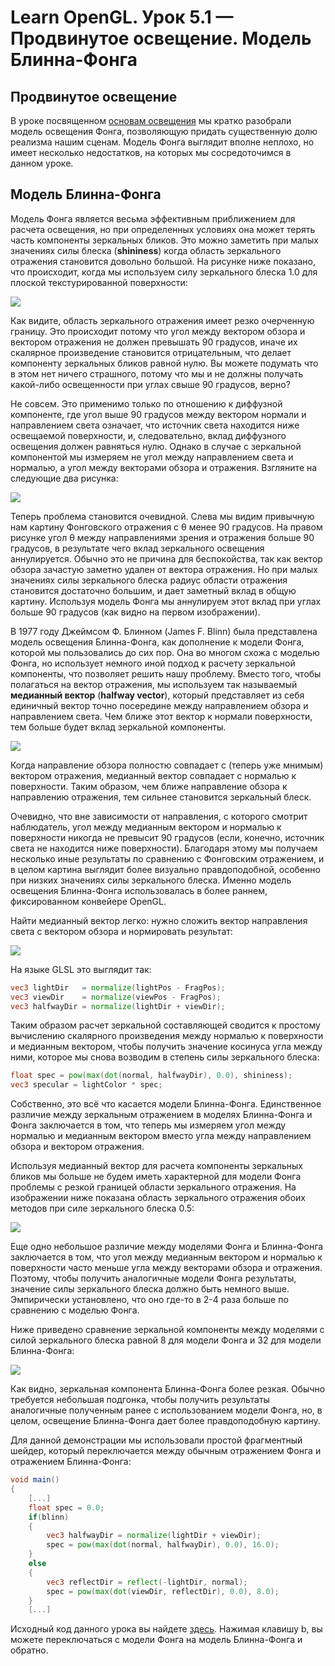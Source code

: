 # Learn OpenGL. Урок 5.1 — Продвинутое освещение. Модель Блинна-Фонга

## Продвинутое освещение

В уроке посвященном [основам освещения](../../part%202/chapter%202/text.md) мы кратко разобрали модель освещения Фонга, позволяющую придать существенную долю реализма нашим сценам. Модель Фонга выглядит вполне неплохо, но имеет несколько недостатков, на которых мы сосредоточимся в данном уроке.

## Модель Блинна-Фонга

Модель Фонга является весьма эффективным приближением для расчета освещения, но при определенных условиях она может терять часть компоненты зеркальных бликов. Это можно заметить при малых значениях силы блеска \(**shininess**\) когда область зеркального отражения становится довольно большой. На рисунке ниже показано, что происходит, когда мы используем силу зеркального блеска 1.0 для плоской текстурированной поверхности:

![](1.png)

Как видите, область зеркального отражения имеет резко очерченную границу. Это происходит потому что угол между вектором обзора и вектором отражения не должен превышать 90 градусов, иначе их скалярное произведение становится отрицательным, что делает компоненту зеркальных бликов равной нулю. Вы можете подумать что в этом нет ничего страшного, потому что мы и не должны получать какой-либо освещенности при углах свыше 90 градусов, верно?

Не совсем. Это применимо только по отношению к диффузной компоненте, где угол выше 90 градусов между вектором нормали и направлением света означает, что источник света находится ниже освещаемой поверхности, и, следовательно, вклад диффузного освещения должен равняться нулю. Однако в случае с зеркальной компонентой мы измеряем не угол между направлением света и нормалью, а угол между векторами обзора и отражения. Взгляните на следующие два рисунка:

![](2.png)

Теперь проблема становится очевидной. Слева мы видим привычную нам картину Фонговского отражения с θ менее 90 градусов. На правом рисунке угол θ между направлениями зрения и отражения больше 90 градусов, в результате чего вклад зеркального освещения аннулируется. Обычно это не причина для беспокойства, так как вектор обзора зачастую заметно удален от вектора отражения. Но при малых значениях силы зеркального блеска радиус области отражения становится достаточно большим, и дает заметный вклад в общую картину. Используя модель Фонга мы аннулируем этот вклад при углах больше 90 градусов \(как видно на первом изображении\).

В 1977 году Джеймсом Ф. Блинном \(James F. Blinn\) была представлена модель освещения Блинна-Фонга, как дополнение к модели Фонга, которой мы пользовались до сих пор. Она во многом схожа с моделью Фонга, но использует немного иной подход к расчету зеркальной компоненты, что позволяет решить нашу проблему. Вместо того, чтобы полагаться на вектор отражения, мы используем так называемый **медианный вектор** \(**halfway vector**\), который представляет из себя единичный вектор точно посередине между направлением обзора и направлением света. Чем ближе этот вектор к нормали поверхности, тем больше будет вклад зеркальной компоненты.

![](3.png)

Когда направление обзора полностю совпадает с \(теперь уже мнимым\) вектором отражения, медианный вектор совпадает с нормалью к поверхности. Таким образом, чем ближе направление обзора к направлению отражения, тем сильнее становится зеркальный блеск.

Очевидно, что вне зависимости от направления, с которого смотрит наблюдатель, угол между медианным вектором и нормалью к поверхности никогда не превысит 90 градусов \(если, конечно, источник света не находится ниже поверхности\). Благодаря этому мы получаем несколько иные результаты по сравнению с Фонговским отражением, и в целом картина выглядит более визуально правдоподобной, особенно при низких значениях силы зеркального блеска. Именно модель освещения Блинна-Фонга использовалась в более раннем, фиксированном конвейере OpenGL.

Найти медианный вектор легко: нужно сложить вектор направления света с вектором обзора и нормировать результат:

![](4.png)

На языке GLSL это выглядит так:

```glsl
vec3 lightDir   = normalize(lightPos - FragPos);
vec3 viewDir    = normalize(viewPos - FragPos);
vec3 halfwayDir = normalize(lightDir + viewDir);
```

Таким образом расчет зеркальной составляющей сводится к простому вычислению скалярного произведения между нормалью к поверхности и медианным вектором, чтобы получить значение косинуса угла между ними, которое мы снова возводим в степень силы зеркального блеска:

```glsl
float spec = pow(max(dot(normal, halfwayDir), 0.0), shininess);
vec3 specular = lightColor * spec;
```

Собственно, это всё что касается модели Блинна-Фонга. Единственное различие между зеркальным отражением в моделях Блинна-Фонга и Фонга заключается в том, что теперь мы измеряем угол между нормалью и медианным вектором вместо угла между направлением обзора и вектором отражения.

Используя медианный вектор для расчета компоненты зеркальных бликов мы больше не будем иметь характерной для модели Фонга проблемы с резкой границей области зеркального отражения. На изображении ниже показана область зеркального отражения обоих методов при силе зеркального блеска 0.5:

![](5.png)

Еще одно небольшое различие между моделями Фонга и Блинна-Фонга заключается в том, что угол между медианным вектором и нормалью к поверхности часто меньше угла между векторами обзора и отражения. Поэтому, чтобы получить аналогичные модели Фонга результаты, значение силы зеркального блеска должно быть немного выше. Эмпирически установлено, что оно где-то в 2-4 раза больше по сравнению с моделью Фонга.

Ниже приведено сравнение зеркальной компоненты между моделями с силой зеркального блеска равной 8 для модели Фонга и 32 для модели Блинна-Фонга:

![](6.png)

Как видно, зеркальная компонента Блинна-Фонга более резкая. Обычно требуется небольшая подгонка, чтобы получить результаты аналогичные полученным ранее с использованием модели Фонга, но, в целом, освещение Блинна-Фонга дает более правдоподобную картину.

Для данной демонстрации мы использовали простой фрагментный шейдер, который переключается между обычным отражением Фонга и отражением Блинна-Фонга:

```glsl
void main()
{
    [...]
    float spec = 0.0;
    if(blinn)
    {
        vec3 halfwayDir = normalize(lightDir + viewDir);  
        spec = pow(max(dot(normal, halfwayDir), 0.0), 16.0);
    }
    else
    {
        vec3 reflectDir = reflect(-lightDir, normal);
        spec = pow(max(dot(viewDir, reflectDir), 0.0), 8.0);
    }
    [...]
```

Исходный код данного урока вы найдете [здесь](src1.cpp). Нажимая клавишу b, вы можете переключаться с модели Фонга на модель Блинна-Фонга и обратно.
